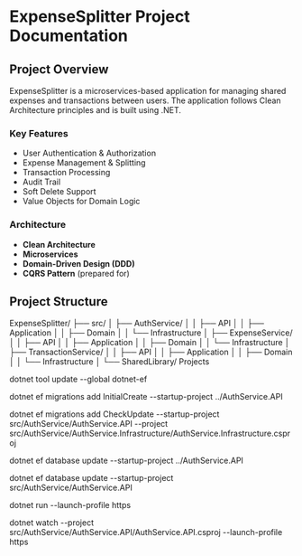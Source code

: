 # ExpenseSplitter Project Documentation

## Project Overview
ExpenseSplitter is a microservices-based application for managing shared expenses and transactions between users. The application follows Clean Architecture principles and is built using .NET.

### Key Features
- User Authentication & Authorization
- Expense Management & Splitting
- Transaction Processing
- Audit Trail
- Soft Delete Support
- Value Objects for Domain Logic

### Architecture
- **Clean Architecture**
- **Microservices**
- **Domain-Driven Design (DDD)**
- **CQRS Pattern** (prepared for)

## Project Structure 

ExpenseSplitter/
├── src/
│ ├── AuthService/
│ │ ├── API
│ │ ├── Application
│ │ ├── Domain
│ │ └── Infrastructure
│ ├── ExpenseService/
│ │ ├── API
│ │ ├── Application
│ │ ├── Domain
│ │ └── Infrastructure
│ ├── TransactionService/
│ │ ├── API
│ │ ├── Application
│ │ ├── Domain
│ │ └── Infrastructure
│ └── SharedLibrary/
Projects

dotnet tool update --global dotnet-ef

dotnet ef migrations add InitialCreate --startup-project ../AuthService.API

dotnet ef migrations add CheckUpdate --startup-project src/AuthService/AuthService.API --project src/AuthService/AuthService.Infrastructure/AuthService.Infrastructure.csproj

dotnet ef database update --startup-project ../AuthService.API

dotnet ef database update --startup-project src/AuthService/AuthService.API

dotnet run --launch-profile https

dotnet watch --project src/AuthService/AuthService.API/AuthService.API.csproj --launch-profile https

